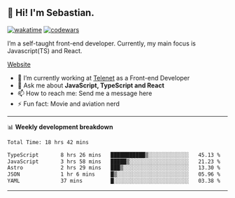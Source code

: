 ## 👋 Hi! I'm Sebastian.

[![wakatime](https://wakatime.com/badge/user/df0036c6-328a-4a39-be9b-e49417ed22a1.svg)](https://wakatime.com/@df0036c6-328a-4a39-be9b-e49417ed22a1)
[![codewars](https://www.codewars.com/users/sebavuye/badges/small)](https://www.codewars.com/users/sebavuye)

I’m a self-taught front-end developer. Currently, my main focus is Javascript(TS) and React.

[Website](https://sebastianvuye.be)

- 🔭 I’m currently working at [Telenet](https://telenet.be/) as a Front-end Developer
- 💬 Ask me about **JavaScript, TypeScript and React**
- 📫 How to reach me: Send me a message here
- ⚡ Fun fact: Movie and aviation nerd

-------

📊 **Weekly development breakdown**

<!--START_SECTION:waka-->

```txt
Total Time: 18 hrs 42 mins

TypeScript       8 hrs 26 mins   ███████████▒░░░░░░░░░░░░░   45.13 %
JavaScript       3 hrs 58 mins   █████▒░░░░░░░░░░░░░░░░░░░   21.23 %
Astro            2 hrs 29 mins   ███▒░░░░░░░░░░░░░░░░░░░░░   13.30 %
JSON             1 hr 6 mins     █▒░░░░░░░░░░░░░░░░░░░░░░░   05.96 %
YAML             37 mins         █░░░░░░░░░░░░░░░░░░░░░░░░   03.38 %
```

<!--END_SECTION:waka-->
-------
